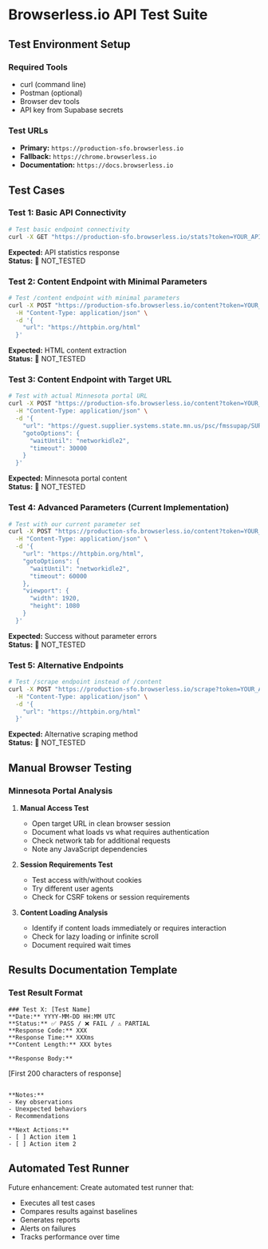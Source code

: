 
# Browserless.io API Test Suite

## Test Environment Setup

### Required Tools
- curl (command line)
- Postman (optional)
- Browser dev tools
- API key from Supabase secrets

### Test URLs
- **Primary:** `https://production-sfo.browserless.io`
- **Fallback:** `https://chrome.browserless.io`
- **Documentation:** `https://docs.browserless.io`

## Test Cases

### Test 1: Basic API Connectivity
```bash
# Test basic endpoint connectivity
curl -X GET "https://production-sfo.browserless.io/stats?token=YOUR_API_KEY"
```

**Expected:** API statistics response  
**Status:** 🔴 NOT_TESTED  

### Test 2: Content Endpoint with Minimal Parameters
```bash
# Test /content endpoint with minimal parameters
curl -X POST "https://production-sfo.browserless.io/content?token=YOUR_API_KEY" \
  -H "Content-Type: application/json" \
  -d '{
    "url": "https://httpbin.org/html"
  }'
```

**Expected:** HTML content extraction  
**Status:** 🔴 NOT_TESTED  

### Test 3: Content Endpoint with Target URL
```bash
# Test with actual Minnesota portal URL
curl -X POST "https://production-sfo.browserless.io/content?token=YOUR_API_KEY" \
  -H "Content-Type: application/json" \
  -d '{
    "url": "https://guest.supplier.systems.state.mn.us/psc/fmssupap/SUPPLIER/ERP/c/SCP_PUBLIC_MENU_FL.SCP_PUB_BID_CMP_FL.GBL",
    "gotoOptions": {
      "waitUntil": "networkidle2",
      "timeout": 30000
    }
  }'
```

**Expected:** Minnesota portal content  
**Status:** 🔴 NOT_TESTED  

### Test 4: Advanced Parameters (Current Implementation)
```bash
# Test with our current parameter set
curl -X POST "https://production-sfo.browserless.io/content?token=YOUR_API_KEY" \
  -H "Content-Type: application/json" \
  -d '{
    "url": "https://httpbin.org/html",
    "gotoOptions": {
      "waitUntil": "networkidle2",
      "timeout": 60000
    },
    "viewport": {
      "width": 1920,
      "height": 1080
    }
  }'
```

**Expected:** Success without parameter errors  
**Status:** 🔴 NOT_TESTED  

### Test 5: Alternative Endpoints
```bash
# Test /scrape endpoint instead of /content
curl -X POST "https://production-sfo.browserless.io/scrape?token=YOUR_API_KEY" \
  -H "Content-Type: application/json" \
  -d '{
    "url": "https://httpbin.org/html"
  }'
```

**Expected:** Alternative scraping method  
**Status:** 🔴 NOT_TESTED  

## Manual Browser Testing

### Minnesota Portal Analysis
1. **Manual Access Test**
   - Open target URL in clean browser session
   - Document what loads vs what requires authentication
   - Check network tab for additional requests
   - Note any JavaScript dependencies

2. **Session Requirements Test**
   - Test access with/without cookies
   - Try different user agents
   - Check for CSRF tokens or session requirements

3. **Content Loading Analysis**
   - Identify if content loads immediately or requires interaction
   - Check for lazy loading or infinite scroll
   - Document required wait times

## Results Documentation Template

### Test Result Format
```
### Test X: [Test Name]
**Date:** YYYY-MM-DD HH:MM UTC
**Status:** ✅ PASS / ❌ FAIL / ⚠️ PARTIAL
**Response Code:** XXX
**Response Time:** XXXms
**Content Length:** XXX bytes

**Response Body:**
```
[First 200 characters of response]
```

**Notes:**
- Key observations
- Unexpected behaviors
- Recommendations

**Next Actions:**
- [ ] Action item 1
- [ ] Action item 2
```

## Automated Test Runner

Future enhancement: Create automated test runner that:
- Executes all test cases
- Compares results against baselines
- Generates reports
- Alerts on failures
- Tracks performance over time
